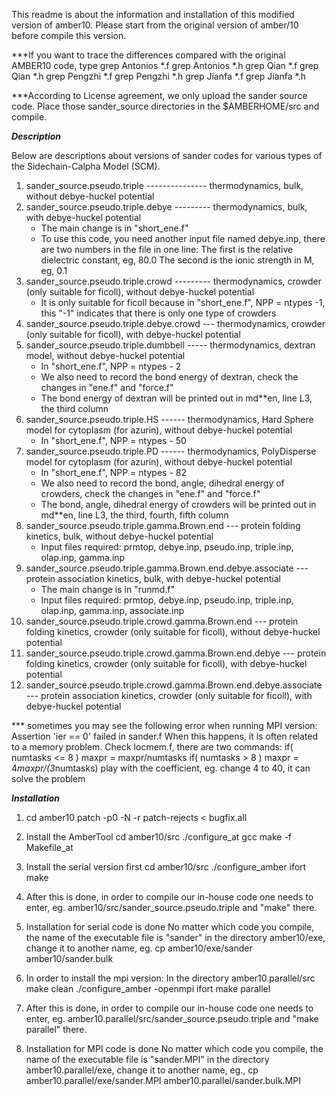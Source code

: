 This readme is about the information and installation of this modified version of amber10. 
Please start from the original version of amber/10 before compile this version.

***If you want to trace the differences compared with the original AMBER10 code, type
   grep Antonios *.f
   grep Antonios *.h
   grep Qian *.f
   grep Qian *.h
   grep Pengzhi *.f
   grep Pengzhi *.h
   grep Jianfa *.f
   grep Jianfa *.h


***According to License agreement, we only upload the sander source code. Place those sander_source directories in the $AMBERHOME/src and compile.

***Description***

Below are descriptions about versions of sander codes for various types of the Sidechain-Calpha Model (SCM).
   1) sander_source.pseudo.triple --------------- thermodynamics, bulk, without debye-huckel potential
   2) sander_source.pseudo.triple.debye --------- thermodynamics, bulk, with debye-huckel potential
		* The main change is in "short_ene.f"
		* To use this code, you need another input file named debye.inp, there are two numbers in the file in one line:
	  		The first is the relative dielectric constant, eg, 80.0
	  		The second is the ionic strength in M, eg, 0.1
   3) sander_source.pseudo.triple.crowd --------- thermodynamics, crowder (only suitable for ficoll), without debye-huckel potential
		* It is only suitable for ficoll because in "short_ene.f", NPP  = ntypes -1, this "-1" indicates that there is only one type of crowders
   4) sander_source.pseudo.triple.debye.crowd --- thermodynamics, crowder (only suitable for ficoll), with debye-huckel potential
   5) sander_source.pseudo.triple.dumbbell ----- thermodynamics, dextran model, without debye-huckel potential
		* In "short_ene.f", NPP  = ntypes - 2
		* We also need to record the bond energy of dextran, check the changes in "ene.f" and "force.f"
		* The bond energy of dextran will be printed out in md**en, line L3, the third column
   6) sander_source.pseudo.triple.HS ------ thermodynamics, Hard Sphere model for cytoplasm (for azurin), without debye-huckel potential 
		* In "short_ene.f", NPP  = ntypes - 50
   7) sander_source.pseudo.triple.PD ------ thermodynamics, PolyDisperse model for cytoplasm (for azurin), without debye-huckel potential
		* In "short_ene.f", NPP  = ntypes - 82
		* We also need to record the bond, angle, dihedral energy of crowders, check the changes in "ene.f" and "force.f"
		* The bond, angle, dihedral energy of crowders will be printed out in md**en, line L3, the third, fourth, fifth column
   8) sander_source.pseudo.triple.gamma.Brown.end --- protein folding kinetics, bulk, without debye-huckel potential
		* Input files required: prmtop, debye.inp, pseudo.inp, triple.inp, olap.inp, gamma.inp
   9) sander_source.pseudo.triple.gamma.Brown.end.debye.associate --- protein association kinetics, bulk, with debye-huckel potential
		* The main change is in "runmd.f"
		* Input files required: prmtop, debye.inp, pseudo.inp, triple.inp, olap.inp, gamma.inp, associate.inp
  10) sander_source.pseudo.triple.crowd.gamma.Brown.end --- protein folding kinetics, crowder (only suitable for ficoll), without debye-huckel potential
  11) sander_source.pseudo.triple.crowd.gamma.Brown.end.debye --- protein folding kinetics, crowder (only suitable for ficoll), with debye-huckel potential 
  12) sander_source.pseudo.triple.crowd.gamma.Brown.end.debye.associate --- protein association kinetics, crowder (only suitable for ficoll), with debye-huckel potential

*** sometimes you may see the following error when running MPI version: 
   Assertion 'ier == 0' failed in sander.f
   When this happens, it is often related to a memory problem. Check locmem.f, there are two commands:
   if( numtasks <= 8 ) maxpr = maxpr/numtasks
   if( numtasks >  8 ) maxpr = 4*maxpr/(3*numtasks)
   play with the coefficient, eg. change 4 to 40, it can solve the problem


***Installation***
1) cd amber10
   patch -p0 -N -r patch-rejects < bugfix.all

2) Install the AmberTool
   cd amber10/src
   ./configure_at gcc
   make -f Makefile_at

3) Install the serial version first
   cd amber10/src
   ./configure_amber ifort
   make

4) After this is done, in order to compile our in-house code one needs to enter, eg. 
   amber10/src/sander_source.pseudo.triple
   and "make" there.

5) Installation for serial code is done
   No matter which code you compile, the name of the executable file is "sander" in the directory amber10/exe, change it to another name, eg.
   cp amber10/exe/sander amber10/sander.bulk

6) In order to install the mpi version:
	In the directory amber10.parallel/src
   	make clean
   	./configure_amber -openmpi ifort
   	make parallel

9) After this is done, in order to compile our in-house code one needs to enter, eg.
   amber10.parallel/src/sander_source.pseudo.triple
   and "make parallel" there.

10) Installation for MPI code is done
   No matter which code you compile, the name of the executable file is "sander.MPI" in the directory amber10.parallel/exe,
   change it to another name, eg., 
   cp amber10.parallel/exe/sander.MPI amber10.parallel/sander.bulk.MPI
